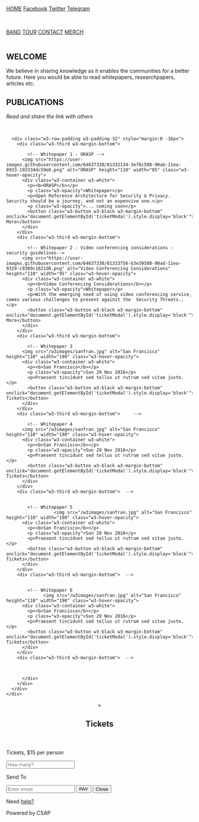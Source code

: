 <!DOCTYPE html>
<html lang="en">
<title>CSAP Insights</title>
<meta charset="UTF-8">
<meta name="viewport" content="width=device-width, initial-scale=1">
<link rel="stylesheet" href="https://www.w3schools.com/w3css/4/w3.css">
<link rel="stylesheet" href="https://fonts.googleapis.com/css?family=Lato">
<link rel="stylesheet" href="https://cdnjs.cloudflare.com/ajax/libs/font-awesome/4.7.0/css/font-awesome.min.css">
<style>

body {font-family: "Lato", sans-serif}
.mySlides {display: none}
</style>
<body>

<!-- Navbar -->
<div class="w3-top">
  <div class="w3-bar w3-green w3-card">
    <a class="w3-bar-item w3-button w3-padding-large w3-hide-medium w3-hide-large w3-right" href="javascript:void(0)" onclick="myFunction()" title="Toggle Navigation Menu"><i class="fa fa-bars"></i></a>
    <a href="#" class="w3-bar-item w3-button w3-padding-large">HOME</a>
    <a href="#band" class="w3-bar-item w3-button w3-padding-large w3-hide-small">Facebook</a>
    <a href="https://facebook.com/csapofficial" class="w3-bar-item w3-button w3-padding-large w3-hide-small">Twitter</a>
    <a href="https://twitter.com/csapofficial" class="w3-bar-item w3-button w3-padding-large w3-hide-small">Telegram</a>
    <div class="https://t.me/csapofficial">
      </div>
    </div>
    <a href="javascript:void(0)" class="w3-padding-large w3-hover-red w3-hide-small w3-right"><i class="fa fa-search"></i></a>
  </div>
</div>

<!-- Navbar on small screens (remove the onclick attribute if you want the navbar to always show on top of the content when clicking on the links) -->
<div id="navDemo" class="w3-bar-block w3-black w3-hide w3-hide-large w3-hide-medium w3-top" style="margin-top:46px">
  <a href="#band" class="w3-bar-item w3-button w3-padding-large" onclick="myFunction()">BAND</a>
  <a href="#tour" class="w3-bar-item w3-button w3-padding-large" onclick="myFunction()">TOUR</a>
  <a href="#contact" class="w3-bar-item w3-button w3-padding-large" onclick="myFunction()">CONTACT</a>
  <a href="#" class="w3-bar-item w3-button w3-padding-large" onclick="myFunction()">MERCH</a>
</div>

<!-- Page content -->
<div class="w3-content" style="max-width:2000px;margin-top:46px">


  <!-- Welcome note -->
  <div class="w3-container w3-content w3-center w3-padding-64" style="max-width:800px" id="band">
    <h2 class="w3-wide">WELCOME</h2>
    <p class="w3-justify">We believe in sharing knowledge as it enables the communities for a better future. Here you would be able to read whitepapers, researchpapers, articles etc.</p>



  <!-- Whitepapers -->
  <div class="w3-light-gray" id="tour">
    <div class="w3-container w3-content w3-padding-64" style="max-width:800px">
      <h2 class="w3-wide w3-center">PUBLICATIONS</h2>
      <p class="w3-opacity w3-center"><i>Read and share the link with others</i></p><br>


      <div class="w3-row-padding w3-padding-32" style="margin:0 -16px">
        <div class="w3-third w3-margin-bottom">
        
            <!-- Whitepaper 1 - ORASP -->
          <img src="https://user-images.githubusercontent.com/64637338/81332134-3e76c580-90ab-11ea-8933-193334dc59e6.png" alt="ORASP" height="110" width="85" class="w3-hover-opacity">
          <div class="w3-container w3-white">
            <p><b>ORASP</b></p>
            <p class="w3-opacity">Whitepaper</p>
            <p>Open Reference Architecture for Security & Privacy. Security should be a journey, and not an expensive one.</p>
            <p class="w3-opacity">... coming soon</p>
            <button class="w3-button w3-black w3-margin-bottom" onclick="document.getElementById('ticketModal').style.display='block'">Read More</button>
          </div>
        </div>
        <div class="w3-third w3-margin-bottom">
        
            <!-- Whitepaper 2 - Video conferencing considerations - security guidelines--> 
          <img src="https://user-images.githubusercontent.com/64637338/81333756-b3e39580-90ad-11ea-9329-c9309c1621d8.png" alt="Video Conferencing Considerations" height="110" width="95" class="w3-hover-opacity">
          <div class="w3-container w3-white">
            <p><b>Video Conferencing Considerations</b></p>
            <p class="w3-opacity">Whitepaper</p>
            <p>With the emerging need of using video conferencing service, comes various challenges to prevent against the  Security Threats..</p>
            <button class="w3-button w3-black w3-margin-bottom" onclick="document.getElementById('ticketModal').style.display='block'">Read More</button>
          </div>
        </div>
        <div class="w3-third w3-margin-bottom">
        
            <!-- Whitepaper 3                 
          <img src="/w3images/sanfran.jpg" alt="San Francisco" height="110" width="190" class="w3-hover-opacity">
          <div class="w3-container w3-white">
            <p><b>San Francisco</b></p>
            <p class="w3-opacity">Sun 29 Nov 2016</p>
            <p>Praesent tincidunt sed tellus ut rutrum sed vitae justo.</p>
            <button class="w3-button w3-black w3-margin-bottom" onclick="document.getElementById('ticketModal').style.display='block'">Buy Tickets</button>
          </div>
        </div>
        <div class="w3-third w3-margin-bottom">     -->       
        
            <!-- Whitepaper 4                 
          <img src="/w3images/sanfran.jpg" alt="San Francisco" height="110" width="190" class="w3-hover-opacity">
          <div class="w3-container w3-white">
            <p><b>San Francisco</b></p>
            <p class="w3-opacity">Sun 29 Nov 2016</p>
            <p>Praesent tincidunt sed tellus ut rutrum sed vitae justo.</p>
            <button class="w3-button w3-black w3-margin-bottom" onclick="document.getElementById('ticketModal').style.display='block'">Buy Tickets</button>
          </div>
        </div>
        <div class="w3-third w3-margin-bottom">  -->
            
            
            <!-- Whitepaper 5                             
                      <img src="/w3images/sanfran.jpg" alt="San Francisco" height="110" width="190" class="w3-hover-opacity">
          <div class="w3-container w3-white">
            <p><b>San Francisco</b></p>
            <p class="w3-opacity">Sun 29 Nov 2016</p>
            <p>Praesent tincidunt sed tellus ut rutrum sed vitae justo.</p>
            <button class="w3-button w3-black w3-margin-bottom" onclick="document.getElementById('ticketModal').style.display='block'">Buy Tickets</button>
          </div>
        </div>
        <div class="w3-third w3-margin-bottom">  -->
        
        
            <!-- Whitepaper 6                         
                  <img src="/w3images/sanfran.jpg" alt="San Francisco" height="110" width="190" class="w3-hover-opacity">
          <div class="w3-container w3-white">
            <p><b>San Francisco</b></p>
            <p class="w3-opacity">Sun 29 Nov 2016</p>
            <p>Praesent tincidunt sed tellus ut rutrum sed vitae justo.</p>
            <button class="w3-button w3-black w3-margin-bottom" onclick="document.getElementById('ticketModal').style.display='block'">Buy Tickets</button>
          </div>
        </div>
        <div class="w3-third w3-margin-bottom">  -->
        
        
            
          </div>
        </div>
      </div>
    </div>
  </div>





  <!-- Ticket Modal -->
  <div id="ticketModal" class="w3-modal">
    <div class="w3-modal-content w3-animate-top w3-card-4">
      <header class="w3-container w3-teal w3-center w3-padding-32"> 
        <span onclick="document.getElementById('ticketModal').style.display='none'" 
       class="w3-button w3-teal w3-xlarge w3-display-topright">×</span>
        <h2 class="w3-wide"><i class="fa fa-suitcase w3-margin-right"></i>Tickets</h2>
      </header>
      <div class="w3-container">
        <p><label><i class="fa fa-shopping-cart"></i> Tickets, $15 per person</label></p>
        <input class="w3-input w3-border" type="text" placeholder="How many?">
        <p><label><i class="fa fa-user"></i> Send To</label></p>
        <input class="w3-input w3-border" type="text" placeholder="Enter email">
        <button class="w3-button w3-block w3-teal w3-padding-16 w3-section w3-right">PAY <i class="fa fa-check"></i></button>
        <button class="w3-button w3-red w3-section" onclick="document.getElementById('ticketModal').style.display='none'">Close <i class="fa fa-remove"></i></button>
        <p class="w3-right">Need <a href="#" class="w3-text-blue">help?</a></p>
      </div>
    </div>
  </div>

  <!-- The Contact Section 
  <div class="w3-container w3-content w3-padding-64" style="max-width:800px" id="contact">
    <h2 class="w3-wide w3-center">CONTACT</h2>
    <p class="w3-opacity w3-center"><i>Get in touch with us</i></p>
    <div class="w3-row w3-padding-32">
      <div class="w3-col m6 w3-large w3-margin-bottom">
        <i class="fa fa-map-marker" style="width:30px"></i> Global chapters<br>
      </div>
      <div class="w3-col m6">
        <form action="/action_page.php" target="_blank">
          <div class="w3-row-padding" style="margin:0 -16px 8px -16px">
            <div class="w3-half">
              <input class="w3-input w3-border" type="text" placeholder="Name" required name="Name">
            </div>
            <div class="w3-half">
              <input class="w3-input w3-border" type="text" placeholder="Email" required name="Email">
            </div>
          </div>
          <input class="w3-input w3-border" type="text" placeholder="Message" required name="Message">
          <button class="w3-button w3-black w3-section w3-right" type="submit">SEND</button>
        </form>
      </div>
    </div>
  </div>-->
  
<!-- End Page Content -->
</div>


<!-- Footer -->
<footer class="w3-container w3-padding-64 w3-center w3-opacity w3-light-grey w3-xlarge">
  <i class="fa fa-facebook-official w3-hover-opacity"></i>
  <i class="fa fa-twitter w3-hover-opacity"></i>
  <i class="fa fa-linkedin w3-hover-opacity"></i>
  <p class="w3-medium">Powered by CSAP</a></p>
</footer>

<script>


// When the user clicks anywhere outside of the modal, close it
var modal = document.getElementById('ticketModal');
window.onclick = function(event) {
  if (event.target == modal) {
    modal.style.display = "none";
  }
}
</script>

</body>
</html>
